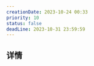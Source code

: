 ```yaml
---
creationDate: 2023-10-24 00:33
priority: 10
status: false
deadLine: 2023-10-31 23:59:59
---
```


## 详情